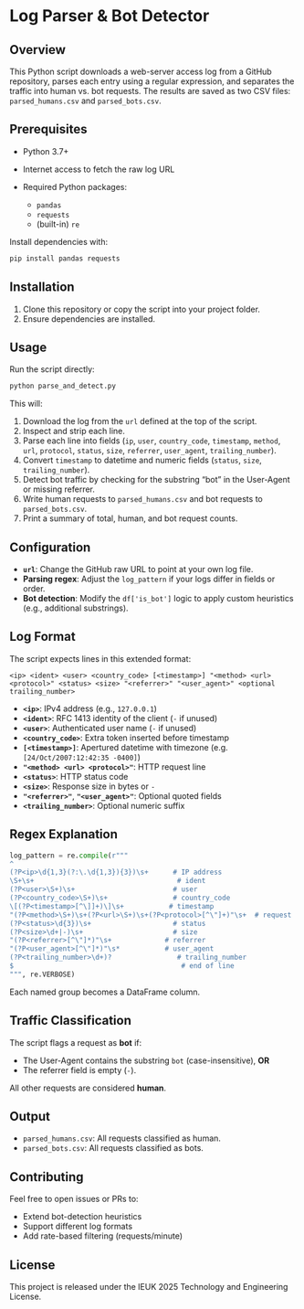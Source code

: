 # Log Parser & Bot Detector

## Overview

This Python script downloads a web-server access log from a GitHub repository, parses each entry using a regular expression, and separates the traffic into human vs. bot requests. The results are saved as two CSV files: `parsed_humans.csv` and `parsed_bots.csv`.

## Prerequisites

* Python 3.7+
* Internet access to fetch the raw log URL
* Required Python packages:

  * `pandas`
  * `requests`
  * (built-in) `re`

Install dependencies with:

```bash
pip install pandas requests
```

## Installation

1. Clone this repository or copy the script into your project folder.
2. Ensure dependencies are installed.

## Usage

Run the script directly:

```bash
python parse_and_detect.py
```

This will:

1. Download the log from the `url` defined at the top of the script.
2. Inspect and strip each line.
3. Parse each line into fields (`ip`, `user`, `country_code`, `timestamp`, `method`, `url`, `protocol`, `status`, `size`, `referrer`, `user_agent`, `trailing_number`).
4. Convert `timestamp` to datetime and numeric fields (`status`, `size`, `trailing_number`).
5. Detect bot traffic by checking for the substring “bot” in the User-Agent or missing referrer.
6. Write human requests to `parsed_humans.csv` and bot requests to `parsed_bots.csv`.
7. Print a summary of total, human, and bot request counts.

## Configuration

* **`url`**: Change the GitHub raw URL to point at your own log file.
* **Parsing regex**: Adjust the `log_pattern` if your logs differ in fields or order.
* **Bot detection**: Modify the `df['is_bot']` logic to apply custom heuristics (e.g., additional substrings).

## Log Format

The script expects lines in this extended format:

```
<ip> <ident> <user> <country_code> [<timestamp>] "<method> <url> <protocol>" <status> <size> "<referrer>" "<user_agent>" <optional trailing_number>
```

* **`<ip>`**: IPv4 address (e.g., `127.0.0.1`)
* **`<ident>`**: RFC 1413 identity of the client (`-` if unused)
* **`<user>`**: Authenticated user name (`-` if unused)
* **`<country_code>`**: Extra token inserted before timestamp
* **`[<timestamp>]`**: Apertured datetime with timezone (e.g. `[24/Oct/2007:12:42:35 -0400]`)
* **`"<method> <url> <protocol>"`**: HTTP request line
* **`<status>`**: HTTP status code
* **`<size>`**: Response size in bytes or `-`
* **`"<referrer>"`**, **`"<user_agent>"`**: Optional quoted fields
* **`<trailing_number>`**: Optional numeric suffix

## Regex Explanation

```python
log_pattern = re.compile(r"""
^
(?P<ip>\d{1,3}(?:\.\d{1,3}){3})\s+      # IP address
\S+\s+                                   # ident
(?P<user>\S+)\s+                        # user
(?P<country_code>\S+)\s+                # country_code
\[(?P<timestamp>[^\]]+)\]\s+           # timestamp
"(?P<method>\S+)\s+(?P<url>\S+)\s+(?P<protocol>[^\"]+)"\s+  # request
(?P<status>\d{3})\s+                    # status
(?P<size>\d+|-)\s+                      # size
"(?P<referrer>[^\"]*)"\s+             # referrer
"(?P<user_agent>[^\"]*)"\s*           # user_agent
(?P<trailing_number>\d+)?                # trailing_number
$                                         # end of line
""", re.VERBOSE)
```

Each named group becomes a DataFrame column.

## Traffic Classification

The script flags a request as **bot** if:

* The User-Agent contains the substring `bot` (case-insensitive), **OR**
* The referrer field is empty (`-`).

All other requests are considered **human**.

## Output

* `parsed_humans.csv`: All requests classified as human.
* `parsed_bots.csv`: All requests classified as bots.

## Contributing

Feel free to open issues or PRs to:

* Extend bot-detection heuristics
* Support different log formats
* Add rate-based filtering (requests/minute)

## License

This project is released under the IEUK 2025 Technology and Engineering License.
